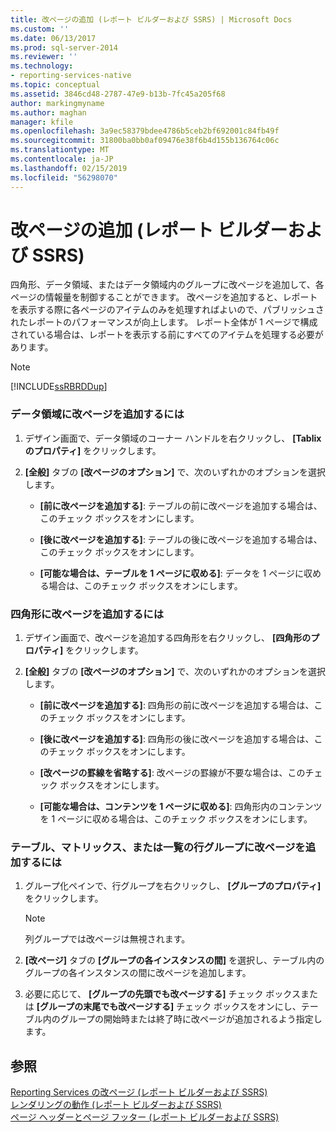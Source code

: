 ```yaml
---
title: 改ページの追加 (レポート ビルダーおよび SSRS) | Microsoft Docs
ms.custom: ''
ms.date: 06/13/2017
ms.prod: sql-server-2014
ms.reviewer: ''
ms.technology:
- reporting-services-native
ms.topic: conceptual
ms.assetid: 3846cd48-2787-47e9-b13b-7fc45a205f68
author: markingmyname
ms.author: maghan
manager: kfile
ms.openlocfilehash: 3a9ec58379bdee4786b5ceb2bf692001c84fb49f
ms.sourcegitcommit: 31800ba0bb0af09476e38f6b4d155b136764c06c
ms.translationtype: MT
ms.contentlocale: ja-JP
ms.lasthandoff: 02/15/2019
ms.locfileid: "56298070"
---
```

# <a name="add-a-page-break-report-builder-and-ssrs"></a>改ページの追加 (レポート ビルダーおよび SSRS)
  四角形、データ領域、またはデータ領域内のグループに改ページを追加して、各ページの情報量を制御することができます。 改ページを追加すると、レポートを表示する際に各ページのアイテムのみを処理すればよいので、パブリッシュされたレポートのパフォーマンスが向上します。 レポート全体が 1 ページで構成されている場合は、レポートを表示する前にすべてのアイテムを処理する必要があります。  
  
> [!NOTE]  
>  [!INCLUDE[ssRBRDDup](../../includes/ssrbrddup-md.md)]  
  
### <a name="to-add-a-page-break-to-a-data-region"></a>データ領域に改ページを追加するには  
  
1.  デザイン画面で、データ領域のコーナー ハンドルを右クリックし、 **[Tablix のプロパティ]** をクリックします。  
  
2.  **[全般]** タブの **[改ページのオプション]** で、次のいずれかのオプションを選択します。  
  
    -   **[前に改ページを追加する]**: テーブルの前に改ページを追加する場合は、このチェック ボックスをオンにします。  
  
    -   **[後に改ページを追加する]**: テーブルの後に改ページを追加する場合は、このチェック ボックスをオンにします。  
  
    -   **[可能な場合は、テーブルを 1 ページに収める]**: データを 1 ページに収める場合は、このチェック ボックスをオンにします。  
  
### <a name="to-add-a-page-break-to-a-rectangle"></a>四角形に改ページを追加するには  
  
1.  デザイン画面で、改ページを追加する四角形を右クリックし、 **[四角形のプロパティ]** をクリックします。  
  
2.  **[全般]** タブの **[改ページのオプション]** で、次のいずれかのオプションを選択します。  
  
    -   **[前に改ページを追加する]**: 四角形の前に改ページを追加する場合は、このチェック ボックスをオンにします。  
  
    -   **[後に改ページを追加する]**: 四角形の後に改ページを追加する場合は、このチェック ボックスをオンにします。  
  
    -   **[改ページの罫線を省略する]**: 改ページの罫線が不要な場合は、このチェック ボックスをオンにします。  
  
    -   **[可能な場合は、コンテンツを 1 ページに収める]**: 四角形内のコンテンツを 1 ページに収める場合は、このチェック ボックスをオンにします。  
  
### <a name="to-add-a-page-break-to-a-row-group-in-a-table-matrix-or-list"></a>テーブル、マトリックス、または一覧の行グループに改ページを追加するには  
  
1.  グループ化ペインで、行グループを右クリックし、 **[グループのプロパティ]** をクリックします。  
  
    > [!NOTE]  
    >  列グループでは改ページは無視されます。  
  
2.  **[改ページ]** タブの **[グループの各インスタンスの間]** を選択し、テーブル内のグループの各インスタンスの間に改ページを追加します。  
  
3.  必要に応じて、 **[グループの先頭でも改ページする]** チェック ボックスまたは **[グループの末尾でも改ページする]** チェック ボックスをオンにし、テーブル内のグループの開始時または終了時に改ページが追加されるよう指定します。  
  
## <a name="see-also"></a>参照  
 [Reporting Services の改ページ &#40;レポート ビルダーおよび SSRS&#41;](pagination-in-reporting-services-report-builder-and-ssrs.md)   
 [レンダリングの動作 (レポート ビルダーおよび SSRS)](rendering-behaviors-report-builder-and-ssrs.md)   
 [ページ ヘッダーとページ フッター (レポート ビルダーおよび SSRS)](page-headers-and-footers-report-builder-and-ssrs.md)  
  
  
